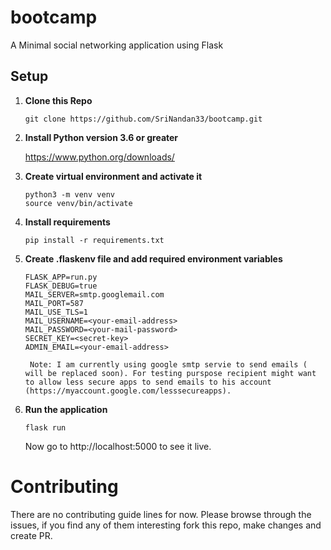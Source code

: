 # bootcamp
A Minimal social networking application using Flask

## Setup

1. **Clone this Repo**

    ``` 
    git clone https://github.com/SriNandan33/bootcamp.git 
    ```

2. **Install Python version 3.6 or greater**

	  https://www.python.org/downloads/
		
3. **Create virtual environment and activate  it**

	```
    python3 -m venv venv
	source venv/bin/activate
    ```

4. **Install requirements**

	```
    pip install -r requirements.txt
    ```
	
5. **Create .flaskenv file and add required environment variables**
	```
	FLASK_APP=run.py
	FLASK_DEBUG=true
	MAIL_SERVER=smtp.googlemail.com
	MAIL_PORT=587
	MAIL_USE_TLS=1
	MAIL_USERNAME=<your-email-address>
	MAIL_PASSWORD=<your-mail-password>
	SECRET_KEY=<secret-key>
	ADMIN_EMAIL=<your-email-address>

	```

		Note: I am currently using google smtp servie to send emails ( will be replaced soon). For testing purspose recipient might want to allow less secure apps to send emails to his account (https://myaccount.google.com/lesssecureapps).

6. **Run the application**

	```
    flask run
    ```

    Now go to http://localhost:5000 to see it live.


# Contributing

There are no contributing guide lines for now. Please browse through the issues, if you find any of them interesting fork this repo, make changes and create PR.